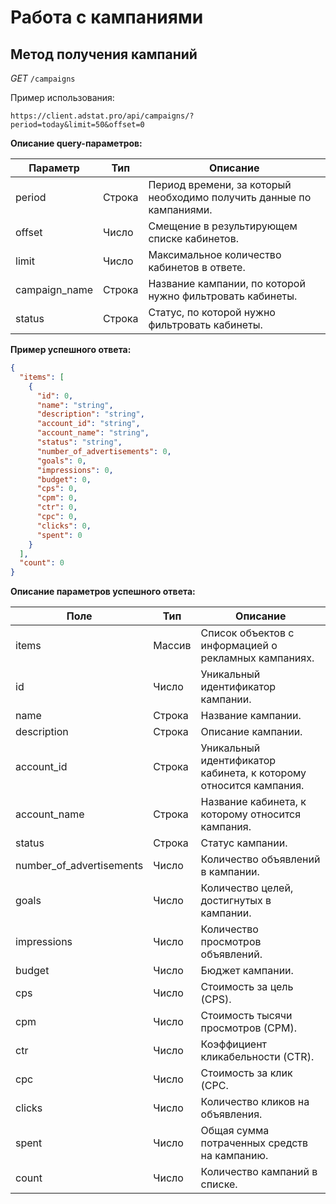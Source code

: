 # Работа с кампаниями

## <span id="campaigns">Метод получения кампаний</span>


_GET_ `/campaigns`

Пример использования:
```http request
https://client.adstat.pro/api/campaigns/?period=today&limit=50&offset=0
```

__Описание query-параметров:__

| Параметр      | Тип     | Описание                                                             |
|---------------|---------|----------------------------------------------------------------------|
| period        | Строка  | Период времени, за который необходимо получить данные по кампаниями. |
| offset        | Число   | Смещение в результирующем списке кабинетов.                          |
| limit         | Число   | Максимальное количество кабинетов в ответе.                          |
| campaign_name | Строка  | Название кампании, по которой нужно фильтровать кабинеты.            |
| status        | Строка  | Статус, по которой нужно фильтровать кабинеты.                       |



__Пример успешного ответа:__
```json
{
  "items": [
    {
      "id": 0,
      "name": "string",
      "description": "string",
      "account_id": "string",
      "account_name": "string",
      "status": "string",
      "number_of_advertisements": 0,
      "goals": 0,
      "impressions": 0,
      "budget": 0,
      "cps": 0,
      "cpm": 0,
      "ctr": 0,
      "cpc": 0,
      "clicks": 0,
      "spent": 0
    }
  ],
  "count": 0
}
```


__Описание параметров успешного ответа:__

| Поле                     | Тип     | Описание                                                          |
|--------------------------|---------|-------------------------------------------------------------------|
| items                    | Массив  | Список объектов с информацией о рекламных кампаниях.              |
| id                 | Число   | Уникальный идентификатор кампании.                                |
| name               | Строка  | Название кампании.                                                |
| description        | Строка  | Описание кампании.                                                |
| account_id         | Строка  | Уникальный идентификатор кабинета, к которому относится кампания. |
| account_name       | Строка  | Название кабинета, к которому относится кампания.                 |
| status             | Строка  | Статус кампании.                                                  |
| number_of_advertisements | Число | Количество объявлений в кампании.                                 |
| goals              | Число   | Количество целей, достигнутых в кампании.                         |
| impressions        | Число   | Количество просмотров объявлений.                                 |
| budget             | Число   | Бюджет кампании.                                                  |
| cps                | Число   | Стоимость за цель (CPS).                                          |
| cpm                | Число   | Стоимость тысячи просмотров (CPM).                                |
| ctr                | Число   | Коэффициент кликабельности (CTR).                                 |
| cpc                | Число   | Стоимость за клик (CPC.                                           |
| clicks             | Число   | Количество кликов на объявления.                                  |
| spent              | Число   | Общая сумма потраченных средств на кампанию.                      |
| count                    | Число   | Количество кампаний в списке.                                     |

